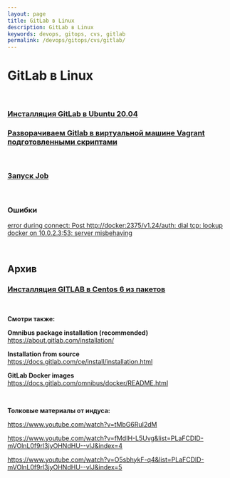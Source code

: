 ```yaml
---
layout: page
title: GitLab в Linux
description: GitLab в Linux
keywords: devops, gitops, cvs, gitlab
permalink: /devops/gitops/cvs/gitlab/
---
```


# GitLab в Linux

<br/>

### [Инсталляция GitLab в Ubuntu 20.04](/devops/gitops/cvs/gitlab/setup/ubuntu/)

### [Разворачиваем Gitlab в виртуальной машине Vagrant подготовленными скриптами](/devops/gitops/cvs/gitlab/vagrant/)

<br/>

### [Запуск Job](/devops/gitops/cvs/gitlab/run-job/)

<br/>

### Ошибки

[error during connect: Post http://docker:2375/v1.24/auth: dial tcp: lookup docker on 10.0.2.3:53: server misbehaving](/devops/gitops/cvs/gitlab/errors/)

<br/>

## Архив

### [Инсталляция GITLAB в Centos 6 из пакетов](/devops/gitops/cvs/gitlab/setup/centos/6/)

<br/>

**Смотри также:**

**Omnibus package installation (recommended)**  
https://about.gitlab.com/installation/

**Installation from source**  
https://docs.gitlab.com/ce/install/installation.html

**GitLab Docker images**  
https://docs.gitlab.com/omnibus/docker/README.html

<br/>

**Толковые материалы от индуса:**

<!--

Посмотри про переменные

https://stackoverflow.com/questions/38269701/using-a-private-docker-image-from-gitlab-registry-as-the-base-image-for-ci


Automatically build and push Docker images using GitLab CI
https://angristan.xyz/build-push-docker-images-gitlab-ci/

-->

https://www.youtube.com/watch?v=tMbG6RuI2dM

https://www.youtube.com/watch?v=fMdIH-L5Uvg&list=PLaFCDlD-mVOlnL0f9rl3jyOHNdHU--vlJ&index=4

https://www.youtube.com/watch?v=O5sbhykF-q4&list=PLaFCDlD-mVOlnL0f9rl3jyOHNdHU--vlJ&index=5
